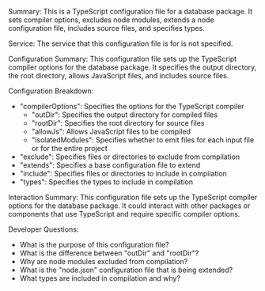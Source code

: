 Summary:
This is a TypeScript configuration file for a database package. It sets compiler options, excludes node modules, extends a node configuration file, includes source files, and specifies types.

Service:
The service that this configuration file is for is not specified.

Configuration Summary:
This configuration file sets up the TypeScript compiler options for the database package. It specifies the output directory, the root directory, allows JavaScript files, and includes source files.

Configuration Breakdown:
- "compilerOptions": Specifies the options for the TypeScript compiler
  - "outDir": Specifies the output directory for compiled files
  - "rootDir": Specifies the root directory for source files
  - "allowJs": Allows JavaScript files to be compiled
  - "isolatedModules": Specifies whether to emit files for each input file or for the entire project
- "exclude": Specifies files or directories to exclude from compilation
- "extends": Specifies a base configuration file to extend
- "include": Specifies files or directories to include in compilation
- "types": Specifies the types to include in compilation

Interaction Summary:
This configuration file sets up the TypeScript compiler options for the database package. It could interact with other packages or components that use TypeScript and require specific compiler options.

Developer Questions:
- What is the purpose of this configuration file?
- What is the difference between "outDir" and "rootDir"?
- Why are node modules excluded from compilation?
- What is the "node.json" configuration file that is being extended?
- What types are included in compilation and why?